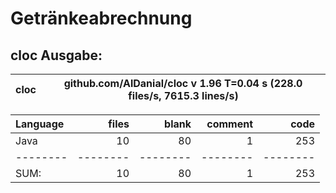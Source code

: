 # Getränkeabrechnung

## cloc Ausgabe: 

<!-- CLOC-REPORT-START -->
cloc|github.com/AlDanial/cloc v 1.96  T=0.04 s (228.0 files/s, 7615.3 lines/s)
--- | ---

Language|files|blank|comment|code
:-------|-------:|-------:|-------:|-------:
Java|10|80|1|253
--------|--------|--------|--------|--------
SUM:|10|80|1|253
<!-- CLOC-REPORT-END -->